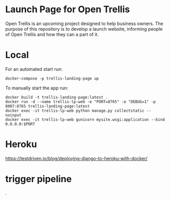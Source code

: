 # Launch Page for Open Trellis
Open Trellis is an upcoming project designed to help business owners. The purpose of this repository is to develop a launch website, informing people of Open Trellis and how they can a part of it.

# Local
For an automated start run:
```
docker-compose -p trellis-landing-page up
```

To manually start the app run:
```
docker build -t trellis-landing-page:latest .
docker run -d --name trellis-lp-web -e "PORT=8765" -e "DEBUG=1" -p 8007:8765 trellis-landing-page:latest
docker exec -it trellis-lp-web python manage.py collectstatic --noinput
docker exec -it trellis-lp-web gunicorn mysite.wsgi:application --bind 0.0.0.0:$PORT
```

# Heroku
https://testdriven.io/blog/deploying-django-to-heroku-with-docker/

# trigger pipeline
.

